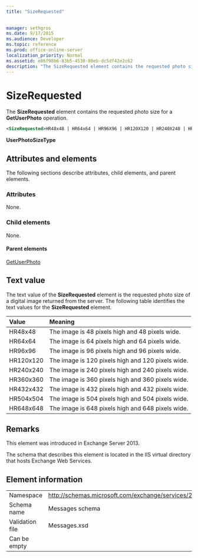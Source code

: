 ```yaml
---
title: "SizeRequested"
 
 
manager: sethgros
ms.date: 9/17/2015
ms.audience: Developer
ms.topic: reference
ms.prod: office-online-server
localization_priority: Normal
ms.assetid: e86f98b6-83b5-4530-80eb-dc5df42e2c62
description: "The SizeRequested element contains the requested photo size for a GetUserPhoto operation."
---
```


# SizeRequested

The **SizeRequested** element contains the requested photo size for a **GetUserPhoto** operation. 
  
```XML
<SizeRequested>HR48x48 | HR64x64 | HR96X96 | HR120X120 | HR240X240 | HR360X360 | HR432X432 | HR504X504 | HR648X648</SizeRequested>
```

 **UserPhotoSizeType**
## Attributes and elements

The following sections describe attributes, child elements, and parent elements.
  
### Attributes

None.
  
### Child elements

None.
  
#### Parent elements

[GetUserPhoto](getuserphoto.md)
  
## Text value

The text value of the **SizeRequested** element is the requested photo size of a digital image returned from the server. The following table identifies the text values for the **SizeRequested** element. 
  
|**Value**|**Meaning**|
|:-----|:-----|
|HR48x48  <br/> |The image is 48 pixels high and 48 pixels wide.  <br/> |
|HR64x64  <br/> |The image is 64 pixels high and 64 pixels wide.  <br/> |
|HR96x96  <br/> |The image is 96 pixels high and 96 pixels wide.  <br/> |
|HR120x120  <br/> |The image is 120 pixels high and 120 pixels wide.  <br/> |
|HR240x240  <br/> |The image is 240 pixels high and 240 pixels wide.  <br/> |
|HR360x360  <br/> |The image is 360 pixels high and 360 pixels wide.  <br/> |
|HR432x432  <br/> |The image is 432 pixels high and 432 pixels wide.  <br/> |
|HR504x504  <br/> |The image is 504 pixels high and 504 pixels wide.  <br/> |
|HR648x648  <br/> |The image is 648 pixels high and 648 pixels wide.  <br/> |
   
## Remarks

This element was introduced in Exchange Server 2013.
  
The schema that describes this element is located in the IIS virtual directory that hosts Exchange Web Services.
  
## Element information

|||
|:-----|:-----|
|Namespace  <br/> |http://schemas.microsoft.com/exchange/services/2006/messages  <br/> |
|Schema name  <br/> |Messages schema  <br/> |
|Validation file  <br/> |Messages.xsd  <br/> |
|Can be empty  <br/> ||
   

